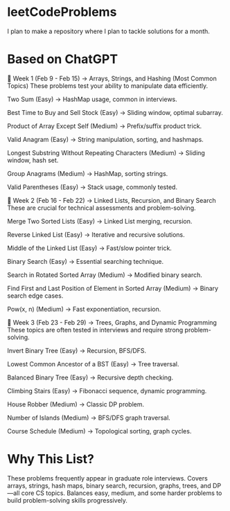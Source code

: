# leetCodeProblems
I plan to make a repository where I plan to tackle solutions for a month.

# Based on ChatGPT
📅 Week 1 (Feb 9 - Feb 15) 
→ Arrays, Strings, and Hashing (Most Common Topics)
These problems test your ability to manipulate data efficiently.

Two Sum (Easy) → HashMap usage, common in interviews.

Best Time to Buy and Sell Stock (Easy) → Sliding window, optimal subarray.

Product of Array Except Self (Medium) → Prefix/suffix product trick.

Valid Anagram (Easy) → String manipulation, sorting, and hashmaps.

Longest Substring Without Repeating Characters (Medium) → Sliding window, hash set.

Group Anagrams (Medium) → HashMap, sorting strings.

Valid Parentheses (Easy) → Stack usage, commonly tested.


📅 Week 2 (Feb 16 - Feb 22) → Linked Lists, Recursion, and Binary Search
These are crucial for technical assessments and problem-solving.

Merge Two Sorted Lists (Easy) → Linked List merging, recursion.

Reverse Linked List (Easy) → Iterative and recursive solutions.

Middle of the Linked List (Easy) → Fast/slow pointer trick.

Binary Search (Easy) → Essential searching technique.

Search in Rotated Sorted Array (Medium) → Modified binary search.

Find First and Last Position of Element in Sorted Array (Medium) → Binary search edge cases.

Pow(x, n) (Medium) → Fast exponentiation, recursion.


📅 Week 3 (Feb 23 - Feb 29) → Trees, Graphs, and Dynamic Programming
These topics are often tested in interviews and require strong problem-solving.

Invert Binary Tree (Easy) → Recursion, BFS/DFS.

Lowest Common Ancestor of a BST (Easy) → Tree traversal.

Balanced Binary Tree (Easy) → Recursive depth checking.

Climbing Stairs (Easy) → Fibonacci sequence, dynamic programming.

House Robber (Medium) → Classic DP problem.

Number of Islands (Medium) → BFS/DFS graph traversal.

Course Schedule (Medium) → Topological sorting, graph cycles.

# Why This List?
These problems frequently appear in graduate role interviews.
Covers arrays, strings, hash maps, binary search, recursion, graphs, trees, and DP—all core CS topics.
Balances easy, medium, and some harder problems to build problem-solving skills progressively.
